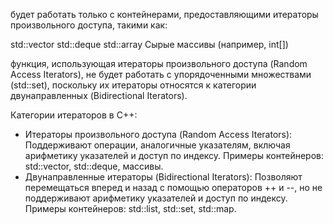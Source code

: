 будет работать только с контейнерами, предоставляющими итераторы произвольного доступа, такими как:​

std::vector​
std::deque​
std::array​
Сырые массивы  (например, int[])

функция, использующая итераторы произвольного доступа (Random Access Iterators), не будет работать с упорядоченными множествами (std::set), поскольку их итераторы относятся к категории двунаправленных (Bidirectional Iterators).

Категории итераторов в C++:
 - Итераторы произвольного доступа (Random Access Iterators): Поддерживают операции, аналогичные указателям, включая арифметику указателей и доступ по индексу. Примеры контейнеров: std::vector, std::deque, массивы.​
 - Двунаправленные итераторы (Bidirectional Iterators): Позволяют перемещаться вперед и назад с помощью операторов ++ и --, но не поддерживают арифметику указателей и доступ по индексу. Примеры контейнеров: std::list, std::set, std::map.